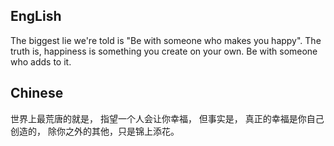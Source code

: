 ## EngLish
The biggest lie we're told is 
"Be with someone who makes you happy".
The truth is, happiness is 
something you create on your own.
Be with someone who adds to it.

## Chinese
世界上最荒唐的就是，
指望一个人会让你幸福，
但事实是，
真正的幸福是你自己创造的，
除你之外的其他，只是锦上添花。
